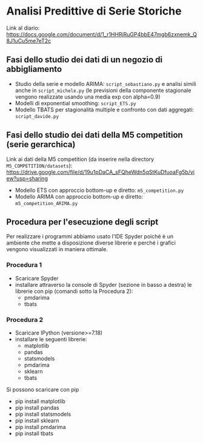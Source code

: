 # Analisi Predittive di Serie Storiche
Link al diario: https://docs.google.com/document/d/1_r1HHRjRuGP4bbE47mgb6zxnemk_Q8J1uCu5me7eT2c

## Fasi dello studio dei dati di un negozio di abbigliamento
- Studio della serie e modello ARIMA: `script_sebastiano.py` e analisi simili anche in `script_michele.py` (le previsioni della componente stagionale vengono realizzate usando una media exp con alpha=0.9)
- Modelli di exponential smoothing: `script_ETS.py`
- Modello TBATS per stagionalità multiple e confronto con dati aggregati: `script_davide.py`

## Fasi dello studio dei dati della M5 competition (serie gerarchica)
Link ai dati della M5 competition (da inserire nella directory `M5_COMPETITION/datasets`): https://drive.google.com/file/d/19u1pDaCA_sFQheWdn5qStKuDfuoaFg5b/view?usp=sharing
- Modello ETS con approccio bottom-up e diretto: `m5_competition.py`
- Modello ARIMA con approccio bottom-up e diretto: `m5_competition_ARIMA.py`

## Procedura per l'esecuzione degli script
Per realizzare i programmi abbiamo usato l'IDE Spyder poiché è un ambiente che mette a disposizione
diverse librerie e perché i grafici vengono visualizzati in maniera ottimale. 

### Procedura 1
- Scaricare Spyder
- installare attraverso la console di Spyder (sezione in basso a destra) le librerie con pip (comandi sotto la Procedura 2):
    * pmdarima
    * tbats

### Procedura 2
- Scaricare IPython (versione>=7.18)
- installare le seguenti librerie:
    * matplotlib
    * pandas
    * statsmodels
    * pmdarima
    * sklearn
    * tbats

Si possono scaricare con pip
- pip install matplotlib
- pip install pandas
- pip install statsmodels
- pip install sklearn
- pip install pmdarima
- pip install tbats

